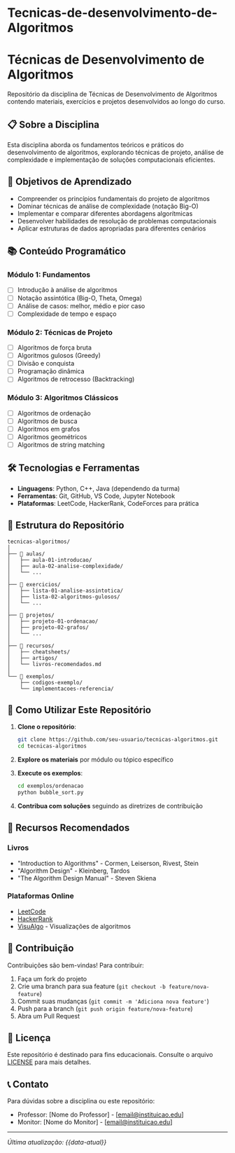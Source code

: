 # Tecnicas-de-desenvolvimento-de-Algoritmos

# Técnicas de Desenvolvimento de Algoritmos

Repositório da disciplina de Técnicas de Desenvolvimento de Algoritmos contendo materiais, exercícios e projetos desenvolvidos ao longo do curso.

## 📋 Sobre a Disciplina

Esta disciplina aborda os fundamentos teóricos e práticos do desenvolvimento de algoritmos, explorando técnicas de projeto, análise de complexidade e implementação de soluções computacionais eficientes.

## 🎯 Objetivos de Aprendizado

- Compreender os princípios fundamentais do projeto de algoritmos
- Dominar técnicas de análise de complexidade (notação Big-O)
- Implementar e comparar diferentes abordagens algorítmicas
- Desenvolver habilidades de resolução de problemas computacionais
- Aplicar estruturas de dados apropriadas para diferentes cenários

## 📚 Conteúdo Programático

### Módulo 1: Fundamentos
- [ ] Introdução à análise de algoritmos
- [ ] Notação assintótica (Big-O, Theta, Omega)
- [ ] Análise de casos: melhor, médio e pior caso
- [ ] Complexidade de tempo e espaço

### Módulo 2: Técnicas de Projeto
- [ ] Algoritmos de força bruta
- [ ] Algoritmos gulosos (Greedy)
- [ ] Divisão e conquista
- [ ] Programação dinâmica
- [ ] Algoritmos de retrocesso (Backtracking)

### Módulo 3: Algoritmos Clássicos
- [ ] Algoritmos de ordenação
- [ ] Algoritmos de busca
- [ ] Algoritmos em grafos
- [ ] Algoritmos geométricos
- [ ] Algoritmos de string matching

## 🛠️ Tecnologias e Ferramentas

- **Linguagens**: Python, C++, Java (dependendo da turma)
- **Ferramentas**: Git, GitHub, VS Code, Jupyter Notebook
- **Plataformas**: LeetCode, HackerRank, CodeForces para prática

## 📂 Estrutura do Repositório

```
tecnicas-algoritmos/
│
├── 📁 aulas/
│   ├── aula-01-introducao/
│   ├── aula-02-analise-complexidade/
│   └── ...
│
├── 📁 exercicios/
│   ├── lista-01-analise-assintotica/
│   ├── lista-02-algoritmos-gulosos/
│   └── ...
│
├── 📁 projetos/
│   ├── projeto-01-ordenacao/
│   ├── projeto-02-grafos/
│   └── ...
│
├── 📁 recursos/
│   ├── cheatsheets/
│   ├── artigos/
│   └── livros-recomendados.md
│
└── 📁 exemplos/
    ├── codigos-exemplo/
    └── implementacoes-referencia/
```

## 🚀 Como Utilizar Este Repositório

1. **Clone o repositório**:
   ```bash
   git clone https://github.com/seu-usuario/tecnicas-algoritmos.git
   cd tecnicas-algoritmos
   ```

2. **Explore os materiais** por módulo ou tópico específico

3. **Execute os exemplos**:
   ```bash
   cd exemplos/ordenacao
   python bubble_sort.py
   ```

4. **Contribua com soluções** seguindo as diretrizes de contribuição

## 📖 Recursos Recomendados

### Livros
- "Introduction to Algorithms" - Cormen, Leiserson, Rivest, Stein
- "Algorithm Design" - Kleinberg, Tardos
- "The Algorithm Design Manual" - Steven Skiena

### Plataformas Online
- [LeetCode](https://leetcode.com/)
- [HackerRank](https://www.hackerrank.com/)
- [VisuAlgo](https://visualgo.net/) - Visualizações de algoritmos

## 👥 Contribuição

Contribuições são bem-vindas! Para contribuir:

1. Faça um fork do projeto
2. Crie uma branch para sua feature (`git checkout -b feature/nova-feature`)
3. Commit suas mudanças (`git commit -m 'Adiciona nova feature'`)
4. Push para a branch (`git push origin feature/nova-feature`)
5. Abra um Pull Request

## 📝 Licença

Este repositório é destinado para fins educacionais. Consulte o arquivo [LICENSE](LICENSE) para mais detalhes.

## 📞 Contato

Para dúvidas sobre a disciplina ou este repositório:

- Professor: [Nome do Professor] - [email@instituicao.edu]
- Monitor: [Nome do Monitor] - [email@instituicao.edu]

---

*Última atualização: {{data-atual}}*

